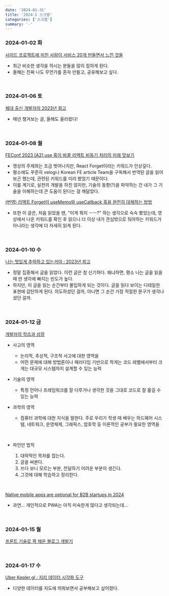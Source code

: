 ```yaml
---
date: '2024-01-31'
title: '2024-1 스크랩'
categories: ['스크랩']
summary: '-'
---
```


### 2024-01-02 화

[사이드 프로젝트에 미친 사람이 서비스 20개 만들면서 느낀 것들](https://welcometodannas.tistory.com/81)

- 최근 비슷한 생각을 하시는 분들을 많이 접하게 된다.
- 올해는 진짜 나도 무언가를 혼자 만들고, 공유해보고 싶다.

<br/>

### 2024-01-06 토

[체대 출신 개발자의 2023년 회고](https://www.integer.blog/2023/)

- 매년 챙겨보는 글, 올해도 올라왔다!

<br/>

### 2024-01-08 월

[FEConf 2023 [A2] use 훅이 바꿀 리액트 비동기 처리의 미래 맛보기](https://youtu.be/Hd1JeePasuw?si=zNtrfpgGITCV87Az)

- 영상의 주제와는 조금 벗어나지만, React Forget이라는 키워드가 인상깊다.
- 평소에도 꾸준히 velog나 Korean FE article Team을 구독해서 번역된 글을 읽어보곤 했는데, 관련된 키워드를 미리 봤었기 때문이다.
- 이를 계기로, 실전의 개발을 하진 않지만, 기술의 동향(?)을 파악하는 건 내가 그 기술을 이해하는데 큰 도움이 된다는 걸 깨달았다.

[(번역) 리액트 Forget이 useMemo와 useCallback 훅을 완전히 대체하는 방법](https://velog.io/@lky5697/how-react-forget-will-make-react-usememo-and-usecallback-hooks-absolutely-redundant)

- 또한 이 글은, 처음 읽었을 땐, "이게 뭐지 ㅡㅡ?" 하는 생각으로 슥슥 봤었는데, 영상에서 나온 키워드를 확인 후 읽으니 더 이상 내가 관심밖으로 둬야하는 키워드가 아니라는 생각에 더 자세히 읽게 된다.

<br/>

### 2024-01-10 수

[나는 멋있게 추락하고 있는거야 : 2023년 회고](https://velog.io/@joosing/this-is-falling-with-style-2023)

- 정말 집중해서 글을 읽었다. 이런 글은 참 신기하다. 왜냐하면, 평소 나는 글을 읽을 때 딴 생각에 빠지는 빈도가 높다.
- 하지만, 이 글을 읽는 순간부터 몰입하게 되는 것이다. 글을 읽다 보이는 디테일한 표현에 감탄하게 된다. 의도하셨던 걸까, 아니면 그 순간 가장 적절한 문구가 생각나셨던 걸까.

<br/>

### 2024-01-12 금

[개발자의 학습과 성장](https://kciter.so/posts/developers-learning-and-growth)

- 사고의 영역

  - 논리적, 추상적, 구조적 사고에 대한 영역을
  - 어떤 문제에 대해 방법론이나 패러다임 기반으로 작게는 코드 레벨에서부터 크게는 대규모 시스템까지 설계할 수 있는 능력

- 기술의 영역

  - 특정 언어나 프레임워크를 잘 다루거나 생각한 것을 그대로 코드로 잘 옮길 수 있는 능력

- 과학의 영역

  - 컴퓨터 과학에 대한 지식을 말한다. 주로 우리가 학생 때 배우는 하드웨어 시스템, 네트워크, 운영체제, 그래픽스, 암호학 등 이론적인 공부가 필요한 영역을

<br/>

- 파인만 법칙

  1. 대략적인 목차를 잡는다.
  2. 글을 써본다.
  3. 쓰다 보니 모르는 부분, 전달하기 어려운 부분이 생긴다.
  4. 그것에 대해 학습하고 정리한다.

<br/>

[Native mobile apps are optional for B2B startups in 2024](https://world.hey.com/dhh/native-mobile-apps-are-optional-for-b2b-startups-in-2024-4c870d3e)

- 과연... 개인적으로 PWA는 아직 미숙한게 많다고 생각되는데...

<br/>

### 2024-01-15 월

[프론트 기술로 꽉 채운 블로그 개발기](https://www.kyoyoung.dev/posts/blog-develop)

<br/>

### 2024-01-17 수

[Uber Kepler.gl : 지리 데이터 시각화 도구](https://zzsza.github.io/data/2019/04/01/uber-keplergl/)

- 다양한 데이터를 지도에 띄워보면서 공부해보고 싶어졌다.
